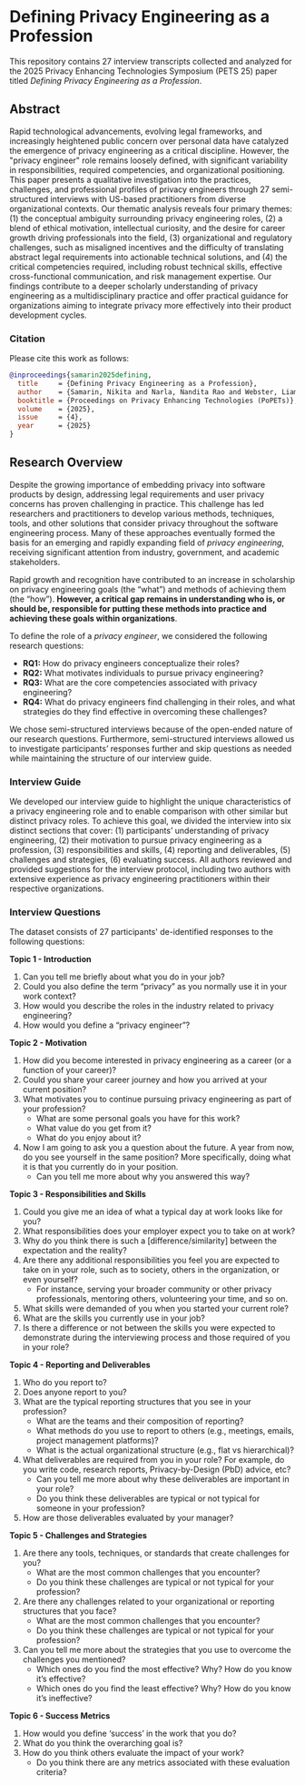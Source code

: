 # Defining Privacy Engineering as a Profession
This repository contains 27 interview transcripts collected and analyzed for the 2025 Privacy Enhancing Technologies Symposium (PETS 25) paper titled *Defining Privacy Engineering as a Profession*. 

## Abstract
Rapid technological advancements, evolving legal frameworks, and increasingly heightened public concern over personal data have catalyzed the emergence of privacy engineering as a critical discipline. However, the "privacy engineer" role remains loosely defined, with significant variability in responsibilities, required competencies, and organizational positioning. This paper presents a qualitative investigation into the practices, challenges, and professional profiles of privacy engineers through 27 semi-structured interviews with US-based practitioners from diverse organizational contexts. Our thematic analysis reveals four primary themes: (1) the conceptual ambiguity surrounding privacy engineering roles, (2) a blend of ethical motivation, intellectual curiosity, and the desire for career growth driving professionals into the field, (3) organizational and regulatory challenges, such as misaligned incentives and the difficulty of translating abstract legal requirements into actionable technical solutions, and (4) the critical competencies required, including robust technical skills, effective cross-functional communication, and risk management expertise. Our findings contribute to a deeper scholarly understanding of privacy engineering as a multidisciplinary practice and offer practical guidance for organizations aiming to integrate privacy more effectively into their product development cycles.

### Citation
Please cite this work as follows:

```bibtex
@inproceedings{samarin2025defining,
  title     = {Defining Privacy Engineering as a Profession},
  author    = {Samarin, Nikita and Narla, Nandita Rao and Webster, Liam and Smullen, Daniel},
  booktitle = {Proceedings on Privacy Enhancing Technologies (PoPETs)},
  volume    = {2025},
  issue     = {4},
  year      = {2025}
}
```

## Research Overview
Despite the growing importance of embedding privacy into software products by design, addressing legal requirements and user privacy concerns has proven challenging in practice. This challenge has led researchers and practitioners to develop various methods, techniques, tools, and other solutions that consider privacy throughout the software engineering process. Many of these approaches eventually formed the basis for an emerging and rapidly expanding field of *privacy engineering*, receiving significant attention from industry, government, and academic stakeholders.

Rapid growth and recognition have contributed to an increase in scholarship on privacy engineering goals (the “what”) and methods of achieving them (the “how”). **However, a critical gap remains in understanding who is, or should be, responsible for putting these methods into practice and achieving these goals within organizations**. 

To define the role of a *privacy engineer*, we considered the following research questions:

* **RQ1:** How do privacy engineers conceptualize their roles?
* **RQ2:** What motivates individuals to pursue privacy engineering?
* **RQ3:** What are the core competencies associated with privacy engineering?
* **RQ4:** What do privacy engineers find challenging in their roles, and what strategies do they find effective in overcoming these challenges?

We chose semi-structured interviews because of the open-ended nature of our research questions. Furthermore, semi-structured interviews allowed us to investigate participants’ responses further
and skip questions as needed while maintaining the structure of our interview guide.

### Interview Guide
We developed our interview guide to highlight the unique characteristics of a privacy engineering role and to enable comparison with other similar but distinct privacy roles. To achieve this goal, we divided the interview into six distinct sections that cover: (1) participants’ understanding of privacy engineering, (2) their motivation to pursue privacy engineering as a profession, (3) responsibilities and skills, (4) reporting and deliverables, (5) challenges and strategies, (6) evaluating success. All authors reviewed and provided suggestions for the interview protocol, including two authors with extensive experience as privacy engineering practitioners within their respective organizations.

### Interview Questions

The dataset consists of 27 participants' de-identified responses to the following questions:

**Topic 1 - Introduction**
1. Can you tell me briefly about what you do in your job?
2. Could you also define the term “privacy” as you normally use it in your work context?
3. How would you describe the roles in the industry related to privacy engineering?
4. How would you define a “privacy engineer”?

**Topic 2 - Motivation**
1. How did you become interested in privacy engineering as a career (or a function of your career)?
2. Could you share your career journey and how you arrived at your current position?
3. What motivates you to continue pursuing privacy engineering as part of your profession?
     * What are some personal goals you have for this work?
     * What value do you get from it?
     * What do you enjoy about it?
4. Now I am going to ask you a question about the future. A year from now, do you see yourself in the same position? More specifically, doing what it is that you currently do in your position.
     * Can you tell me more about why you answered this way?

**Topic 3 - Responsibilities and Skills**
1. Could you give me an idea of what a typical day at work looks like for you?
2. What responsibilities does your employer expect you to take on at work?
3. Why do you think there is such a [difference/similarity] between the expectation and the reality?
4. Are there any additional responsibilities you feel you are expected to take on in your role, such as to society, others in the organization, or even yourself?
     * For instance, serving your broader community or other privacy professionals, mentoring others, volunteering your time, and so on.
5. What skills were demanded of you when you started your current role?
6. What are the skills you currently use in your job?
7. Is there a difference or not between the skills you were expected to demonstrate during the interviewing process and those required of you in your role?

**Topic 4 - Reporting and Deliverables**
1. Who do you report to?
2. Does anyone report to you?
3. What are the typical reporting structures that you see in your profession?
     * What are the teams and their composition of reporting?
     * What methods do you use to report to others (e.g., meetings, emails, project management platforms)?
     * What is the actual organizational structure (e.g., flat vs hierarchical)?
4. What deliverables are required from you in your role? For example, do you write code, research reports, Privacy-by-Design (PbD) advice, etc?
     * Can you tell me more about why these deliverables are important in your role?
     * Do you think these deliverables are typical or not typical for someone in your profession?
5. How are those deliverables evaluated by your manager?

**Topic 5 - Challenges and Strategies**
1. Are there any tools, techniques, or standards that create challenges for you?
     * What are the most common challenges that you encounter?
     * Do you think these challenges are typical or not typical for your profession?
2. Are there any challenges related to your organizational or reporting structures that you face?
     * What are the most common challenges that you encounter?
     * Do you think these challenges are typical or not typical for your profession?
3. Can you tell me more about the strategies that you use to overcome the challenges you mentioned?
     * Which ones do you find the most effective? Why? How do you know it’s effective?
     * Which ones do you find the least effective? Why? How do you know it’s ineffective?

**Topic 6 - Success Metrics**
1. How would you define ‘success’ in the work that you do?
2. What do you think the overarching goal is?
3. How do you think others evaluate the impact of your work?
     * Do you think there are any metrics associated with these evaluation criteria?
